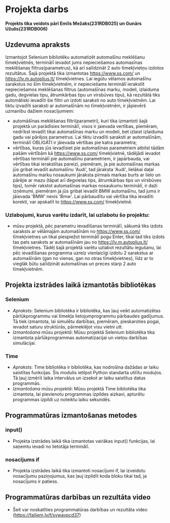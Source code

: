 # Projekta darbs

**Projekts tika veidots pārī Emīls Mežaks(231RDB025) un Gunārs Užulis(231RDB006)**

## Uzdevuma apraksts

Izmantojot Selenium bibliotēku automatizēt automašīnu meklēšanu tīmekļvietnēs, terminālī ievadot jums nepieciešamos automasīnas meklēšanas filtrus(parametrus), kā arī salīdzināt 2 auto tīmekļvietņu izdotos rezultātus. Šajā projektā tika izmantotas https://www.ss.com/ un https://lv.m.autoplius.lt/ tīmekļvietnes. Lai iegūtu vēlamos automašīnu sarakstus no šīm tīmekļvietnēm, ir nepieciešams terminālī ierakstīt nepieciešamos meklēšanas filtrus (automašīnas marku, modeli, izlaiduma gadu, degvielas tipu, ātrumkārbas tipu un virsbūves tipu), kā rezultātā tiks automātiski ievadīti šie filtri un izdoti saraksti no auto tīmekļvietnēm. Lai tiktu izvadīti saraksti ar automašīnām no tīmekļvietnēm, ir jāpievērš uzmanību dažiem nosacījumiem:

- automāšīnas meklēšanas filtri(parametri), kuri tika izmantoti šajā projektā un parādīsies terminālī, visos ir jaievada vertības, piemēram, nedrīkst ievadīt tikai automašīnas marku un modeli, bet izlaist izlaiduma gadu vai pārējos parametrus. Lai tiktu izvadīti saraksti ar automašīnām, terminālī OBLIGĀTI ir jāievada vērtības pie katra parametra;
- vērtības, kuras jūs ievadīsiet pie automašīnas parametriem atbilst tādām pašām vērtībām kā https://www.ss.com/ tīmekļvietnē, tādējādi ievadot vērtības terminālī pie automašīnu parametriem, ir japārbauda, vai vērtības tikai ierakstītas pareizi, piemēram, ja pie automašīnas markas jūs gribat ievadīt automašīnu 'Audi', tad jāraksta 'Audi', lielākai daļai automašīnu marku nosaukumi jāraksta pirmais markas burts ar lielo un pārējie ar mazu (tāpat arī degvielas tips, ātrumkārbas tips un virsbūves tips), tomēr rakstot automašīnas markas nosaukumu terminālī, ir daži izņēmumi, piemēram ja jūs gribat ievadīt BMW automašīnu, tad jums ir jāievada 'BMW' nevis 'Bmw'. Lai pārbaudītu vai vērtība tika ievadīti korekti, var apskatīt to https://www.ss.com/ tīmekļvietnē.

### Uzlabojumi, kurus varētu izdarīt, lai uzlabotu šo projektu:

- mūsu projektā, pēc parametru ievadīšanas terminālī, sākumā tiks izdots saraksts ar vēlāmajām automašīnām no https://www.ss.com/ tīmekļvietnes un tikai piespiežot terminālī pogu Enter, tikai tad tiks izdots tas pats saraksts ar automašīnām jau no https://lv.m.autoplius.lt/ tīmekļvietnes. Tādēļ šajā projektā varētu uzlabot rezultātu iegušanu, lai pēc ievadīšanas programma uzreiz vienlaicīgi izdotu 2 sarakstus ar automašīnām (gan no vienas, gan no otras tīmekļvietnes), līdz ar to vieglāk būtu salīdzināt automašīnas un preces starp 2 auto tīmekļvietnēm.


## Projekta izstrādes laikā izmantotās bibliotēkas 

### Selenium

- *Apraksts*: Selenium bibliotēka ir bibliotēka, kas ļauj veikt automatizētas pārlūkprogrammu vai tīmekļa lietojumprogrammu pārbaudes gadījumus. Tā tiek izmantota, lai simulētu darbības, piemēram, pieskaroties pogai, ievadot saturu struktūrās, pārmeklējot visu vietni utt.
- *Izmantošana mūsu projektā*: Mūsu projektā Selenium bibliotēka tika izmantota pārlūkprogrammas automatizacijai un vietņu darbības simulācijai.

### Time

- *Apraksts*: Time bibliotēka ir bibliotēka, kas nodrošina dažādas ar laiku saistītas funkcijas. Šis modulis ietilpst Python standarta utilītu moduļos. Tā ļauj izmērīt laika intervālus un izsekot ar laiku saistītus datus programmās.
- *Izmantošana mūsu projektā*: Mūsu projektā Time bibliotēka tika izmantota, lai pievienotu programmas izpildes aizkavi, apturētu programmas izpildi uz noteiktu laiku sekundēs. 


## Programmatūras izmantošanas metodes

### input()

- Projekta izstrādes laikā tika izmantotas vairākas input() funkcijas, lai saņemtu ievadi no lietotāja terminālī.

### nosacījums if

- Projekta izstrādes laikā tika izmantoti nosacījumi if, lai izveidotu nosacījumu paziņojumus, kas ļauj izpildīt koda bloku tikai tad, ja nosacījums ir patiess.


## Programmatūras darbības un rezultāta video

- Šeit var noskatīties programmatūras darbības un rezultāta video (https://failiem.lv/f/svwavpcd37)
